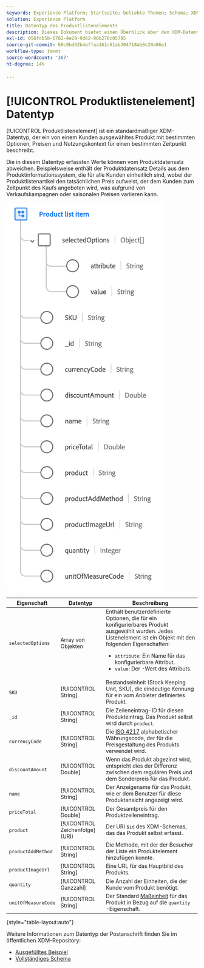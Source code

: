 ```yaml
---
keywords: Experience Platform; Startseite; beliebte Themen; Schema; XDM; Felder; Schemas; Schemas; Adresse; xdm:address; Datentyp; Datentyp; Datentyp; Datentyp;
solution: Experience Platform
title: Datentyp des Produktlistenelements
description: Dieses Dokument bietet einen Überblick über den XDM-Datentyp des Produktlistenelements.
exl-id: 056fdb5b-6782-4e29-9d62-90b270c05795
source-git-commit: 60c0bd62b4effaa161c61ab304718ab8c20a06e1
workflow-type: tm+mt
source-wordcount: '367'
ht-degree: 14%

---
```


# [!UICONTROL Produktlistenelement] Datentyp

[!UICONTROL Produktlistenelement] ist ein standardmäßiger XDM-Datentyp, der ein von einem Kunden ausgewähltes Produkt mit bestimmten Optionen, Preisen und Nutzungskontext für einen bestimmten Zeitpunkt beschreibt.

Die in diesem Datentyp erfassten Werte können vom Produktdatensatz abweichen. Beispielsweise enthält der Produktdatensatz Details aus dem Produktinformationssystem, die für alle Kunden einheitlich sind, wobei der Produktlistenartikel den tatsächlichen Preis aufweist, der dem Kunden zum Zeitpunkt des Kaufs angeboten wird, was aufgrund von Verkaufskampagnen oder saisonalen Preisen variieren kann.

![](../images/data-types/product-list-item.png)

| Eigenschaft | Datentyp | Beschreibung |
| --- | --- | --- |
| `selectedOptions` | Array von Objekten | Enthält benutzerdefinierte Optionen, die für ein konfigurierbares Produkt ausgewählt wurden. Jedes Listenelement ist ein Objekt mit den folgenden Eigenschaften:<ul><li>`attribute`: Ein Name für das konfigurierbare Attribut.</li><li>`value`: Der -Wert des Attributs.</li></ul> |
| `SKU` | [!UICONTROL String] | Bestandseinheit (Stock Keeping Unit, SKU), die eindeutige Kennung für ein vom Anbieter definiertes Produkt. |
| `_id` | [!UICONTROL String] | Die Zeileneintrag-ID für diesen Produkteintrag. Das Produkt selbst wird durch `product`. |
| `currencyCode` | [!UICONTROL String] | Die [ISO 4217](https://www.iso.org/iso-4217-currency-codes.html) alphabetischer Währungscode, der für die Preisgestaltung des Produkts verwendet wird. |
| `discountAmount` | [!UICONTROL Double] | Wenn das Produkt abgezinst wird, entspricht dies der Differenz zwischen dem regulären Preis und dem Sonderpreis für das Produkt. |
| `name` | [!UICONTROL String] | Der Anzeigename für das Produkt, wie er dem Benutzer für diese Produktansicht angezeigt wird. |
| `priceTotal` | [!UICONTROL Double] | Der Gesamtpreis für den Produktzeileneintrag. |
| `product` | [!UICONTROL Zeichenfolge] (URI) | Der URI `$id` des XDM-Schemas, das das Produkt selbst erfasst. |
| `productAddMethod` | [!UICONTROL String] | Die Methode, mit der der Besucher der Liste ein Produktelement hinzufügen konnte. |
| `productImageUrl` | [!UICONTROL String] | Eine URL für das Hauptbild des Produkts. |
| `quantity` | [!UICONTROL Ganzzahl] | Die Anzahl der Einheiten, die der Kunde vom Produkt benötigt. |
| `unitOfMeasureCode` | [!UICONTROL String] | Der Standard [Maßeinheit](https://ucum.org/ucum) für das Produkt in Bezug auf die `quantity` -Eigenschaft. |

{style="table-layout:auto"}

Weitere Informationen zum Datentyp der Postanschrift finden Sie im öffentlichen XDM-Repository:

* [Ausgefülltes Beispiel](https://github.com/adobe/xdm/blob/master/components/datatypes/productlistitem.example.1.json)
* [Vollständiges Schema](https://github.com/adobe/xdm/blob/master/components/datatypes/productlistitem.schema.json)
